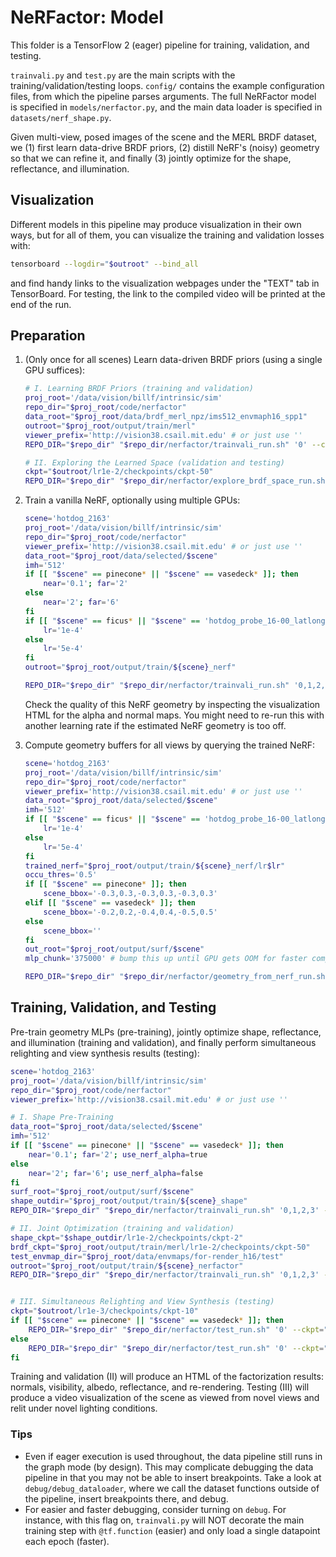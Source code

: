 # NeRFactor: Model

This folder is a TensorFlow 2 (eager) pipeline for training, validation, and
testing.

`trainvali.py` and `test.py` are the main scripts with the
training/validation/testing loops. `config/` contains the example configuration
files, from which the pipeline parses arguments. The full NeRFactor model is
specified in `models/nerfactor.py`, and the main data loader is specified in
`datasets/nerf_shape.py`.

Given multi-view, posed images of the scene and the MERL BRDF dataset, we (1)
first learn data-drive BRDF priors, (2) distill NeRF's (noisy) geometry so
that we can refine it, and finally (3) jointly optimize for the shape,
reflectance, and illumination.


## Visualization

Different models in this pipeline may produce visualization in their own ways,
but for all of them, you can visualize the training and validation losses with:
```bash
tensorboard --logdir="$outroot" --bind_all
```
and find handy links to the visualization webpages under the "TEXT" tab
in TensorBoard. For testing, the link to the compiled video will be printed at
the end of the run.


## Preparation

1. (Only once for all scenes) Learn data-driven BRDF priors (using a single
   GPU suffices):
    ```bash
    # I. Learning BRDF Priors (training and validation)
    proj_root='/data/vision/billf/intrinsic/sim'
    repo_dir="$proj_root/code/nerfactor"
    data_root="$proj_root/data/brdf_merl_npz/ims512_envmaph16_spp1"
    outroot="$proj_root/output/train/merl"
    viewer_prefix='http://vision38.csail.mit.edu' # or just use ''
    REPO_DIR="$repo_dir" "$repo_dir/nerfactor/trainvali_run.sh" '0' --config='brdf.ini' --config_override="data_root=$data_root,outroot=$outroot,viewer_prefix=$viewer_prefix"

    # II. Exploring the Learned Space (validation and testing)
    ckpt="$outroot/lr1e-2/checkpoints/ckpt-50"
    REPO_DIR="$repo_dir" "$repo_dir/nerfactor/explore_brdf_space_run.sh" '0' --ckpt="$ckpt"
    ```

1. Train a vanilla NeRF, optionally using multiple GPUs:
    ```bash
    scene='hotdog_2163'
    proj_root='/data/vision/billf/intrinsic/sim'
    repo_dir="$proj_root/code/nerfactor"
    viewer_prefix='http://vision38.csail.mit.edu' # or just use ''
    data_root="$proj_root/data/selected/$scene"
    imh='512'
    if [[ "$scene" == pinecone* || "$scene" == vasedeck* ]]; then
        near='0.1'; far='2'
    else
        near='2'; far='6'
    fi
    if [[ "$scene" == ficus* || "$scene" == 'hotdog_probe_16-00_latlongmap' ]]; then
        lr='1e-4'
    else
        lr='5e-4'
    fi
    outroot="$proj_root/output/train/${scene}_nerf"

    REPO_DIR="$repo_dir" "$repo_dir/nerfactor/trainvali_run.sh" '0,1,2,3' --config='nerf.ini' --config_override="data_root=$data_root,imh=$imh,near=$near,far=$far,lr=$lr,outroot=$outroot,viewer_prefix=$viewer_prefix"
    ```
   Check the quality of this NeRF geometry by inspecting the visualization HTML
   for the alpha and normal maps. You might need to re-run this with another
   learning rate if the estimated NeRF geometry is too off.

1. Compute geometry buffers for all views by querying the trained NeRF:
    ```bash
    scene='hotdog_2163'
    proj_root='/data/vision/billf/intrinsic/sim'
    repo_dir="$proj_root/code/nerfactor"
    viewer_prefix='http://vision38.csail.mit.edu' # or just use ''
    data_root="$proj_root/data/selected/$scene"
    imh='512'
    if [[ "$scene" == ficus* || "$scene" == 'hotdog_probe_16-00_latlongmap' ]]; then
        lr='1e-4'
    else
        lr='5e-4'
    fi
    trained_nerf="$proj_root/output/train/${scene}_nerf/lr$lr"
    occu_thres='0.5'
    if [[ "$scene" == pinecone* ]]; then
        scene_bbox='-0.3,0.3,-0.3,0.3,-0.3,0.3'
    elif [[ "$scene" == vasedeck* ]]; then
        scene_bbox='-0.2,0.2,-0.4,0.4,-0.5,0.5'
    else
        scene_bbox=''
    fi
    out_root="$proj_root/output/surf/$scene"
    mlp_chunk='375000' # bump this up until GPU gets OOM for faster computation

    REPO_DIR="$repo_dir" "$repo_dir/nerfactor/geometry_from_nerf_run.sh" '0' --data_root="$data_root" --trained_nerf="$trained_nerf" --out_root="$out_root" --imh="$imh" --scene_bbox="$scene_bbox" --occu_thres="$occu_thres" --mlp_chunk="$mlp_chunk"
    ```


## Training, Validation, and Testing

Pre-train geometry MLPs (pre-training), jointly optimize shape, reflectance,
and illumination (training and validation), and finally perform simultaneous
relighting and view synthesis results (testing):
```bash
scene='hotdog_2163'
proj_root='/data/vision/billf/intrinsic/sim'
repo_dir="$proj_root/code/nerfactor"
viewer_prefix='http://vision38.csail.mit.edu' # or just use ''

# I. Shape Pre-Training
data_root="$proj_root/data/selected/$scene"
imh='512'
if [[ "$scene" == pinecone* || "$scene" == vasedeck* ]]; then
    near='0.1'; far='2'; use_nerf_alpha=true
else
    near='2'; far='6'; use_nerf_alpha=false
fi
surf_root="$proj_root/output/surf/$scene"
shape_outdir="$proj_root/output/train/${scene}_shape"
REPO_DIR="$repo_dir" "$repo_dir/nerfactor/trainvali_run.sh" '0,1,2,3' --config='shape.ini' --config_override="data_root=$data_root,imh=$imh,near=$near,far=$far,use_nerf_alpha=$use_nerf_alpha,data_nerf_root=$surf_root,outroot=$shape_outdir,viewer_prefix=$viewer_prefix"

# II. Joint Optimization (training and validation)
shape_ckpt="$shape_outdir/lr1e-2/checkpoints/ckpt-2"
brdf_ckpt="$proj_root/output/train/merl/lr1e-2/checkpoints/ckpt-50"
test_envmap_dir="$proj_root/data/envmaps/for-render_h16/test"
outroot="$proj_root/output/train/${scene}_nerfactor"
REPO_DIR="$repo_dir" "$repo_dir/nerfactor/trainvali_run.sh" '0,1,2,3' --config='nerfactor.ini' --config_override="data_root=$data_root,imh=$imh,near=$near,far=$far,use_nerf_alpha=$use_nerf_alpha,data_nerf_root=$surf_root,shape_model_ckpt=$shape_ckpt,brdf_model_ckpt=$brdf_ckpt,test_envmap_dir=$test_envmap_dir,outroot=$outroot,viewer_prefix=$viewer_prefix"


# III. Simultaneous Relighting and View Synthesis (testing)
ckpt="$outroot/lr1e-3/checkpoints/ckpt-10"
if [[ "$scene" == pinecone* || "$scene" == vasedeck* ]]; then
    REPO_DIR="$repo_dir" "$repo_dir/nerfactor/test_run.sh" '0' --ckpt="$ckpt"
else
    REPO_DIR="$repo_dir" "$repo_dir/nerfactor/test_run.sh" '0' --ckpt="$ckpt" --color_correct_albedo
fi
```

Training and validation (II) will produce an HTML of the factorization results:
normals, visibility, albedo, reflectance, and re-rendering. Testing (III) will
produce a video visualization of the scene as viewed from novel views and relit
under novel lighting conditions.

### Tips

* Even if eager execution is used throughout, the data pipeline still runs in
  the graph mode (by design). This may complicate debugging the data pipeline
  in that you may not be able to insert breakpoints. Take a look at
  `debug/debug_dataloader`, where we call the dataset functions outside of
  the pipeline, insert breakpoints there, and debug.
* For easier and faster debugging, consider turning on `debug`. For instance,
  with this flag on, `trainvali.py` will NOT decorate the main training step
  with `@tf.function` (easier) and only load a single datapoint each epoch
  (faster).
